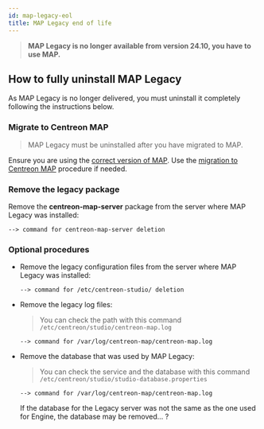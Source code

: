 ```yaml
---
id: map-legacy-eol
title: MAP Legacy end of life
---
```


> **MAP Legacy is no longer available from version 24.10, you have to use MAP.**

## How to fully uninstall MAP Legacy

As MAP Legacy is no longer delivered, you must uninstall it completely following the instructions below.

### Migrate to Centreon MAP

> MAP Legacy must be uninstalled after you have migrated to MAP.

Ensure you are using the [correct version of MAP](./introduction-map). Use the [migration to Centreon MAP](./import-into-map-web) procedure if needed.

### Remove the legacy package

Remove the **centreon-map-server** package from the server where MAP Legacy was installed:

```shell
--> command for centreon-map-server deletion
```

### Optional procedures

- Remove the legacy configuration files from the server where MAP Legacy was installed:
  
  ```shell
  --> command for /etc/centreon-studio/ deletion
  ```

- Remove the legacy log files:
  
  > You can check the path with this command `/etc/centreon/studio/centreon-map.log`

  ```shell
  --> command for /var/log/centreon-map/centreon-map.log
  ```

- Remove the database that was used by MAP Legacy:
  
  > You can check the service and the database with this command `/etc/centreon/studio/studio-database.properties`

  ```shell
  --> command for /var/log/centreon-map/centreon-map.log
  ```

  If the database for the Legacy server was not the same as the one used for Engine, the database may be removed... ?
